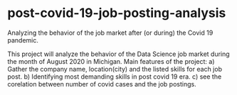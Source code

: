 # post-covid-19-job-posting-analysis
Analyzing the behavior of the job market after (or during) the Covid 19 pandemic.

This project will analyze the behavior of the Data Science job market during the month of August 2020 in Michigan. Main features of the project:
a) Gather the company name, location(city) and the listed skills for each job post.
b) Identifying most demanding skills in post covid 19 era.
c) see the corelation between number of covid cases and the job postings.


